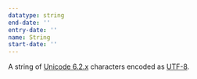 ```yaml
---
datatype: string
end-date: ''
entry-date: ''
name: String
start-date: ''
---
```


A string of [Unicode 6.2.x](http://www.unicode.org/versions/Unicode6.2.0/) characters encoded as [UTF-8](http://en.wikipedia.org/wiki/UTF-8).